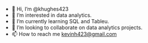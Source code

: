- 👋 Hi, I’m @khughes423
- 👀 I’m interested in data analytics.
- 🌱 I’m currently learning SQL and Tableu.
- 💞️ I’m looking to collaborate on data analytics projects.
- 📫 How to reach me kevinh423@gmail.com

<!---
khughes423/khughes423 is a ✨ special ✨ repository because its `README.md` (this file) appears on your GitHub profile.
You can click the Preview link to take a look at your changes.
--->
